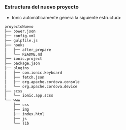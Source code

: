 ### Estructura del nuevo proyecto

- Ionic automáticamente genera la siguiente estructura:

```bash
proyectoNuevo
├── bower.json
├── config.xml
├── gulpfile.js
├── hooks
│   ├── after_prepare
│   └── README.md
├── ionic.project
├── package.json
├── plugins
│   ├── com.ionic.keyboard
│   ├── fetch.json
│   ├── org.apache.cordova.console
│   └── org.apache.cordova.device
├── scss
│   └── ionic.app.scss
└── www
    ├── css
    ├── img
    ├── index.html
    ├── js
    └── lib
```
